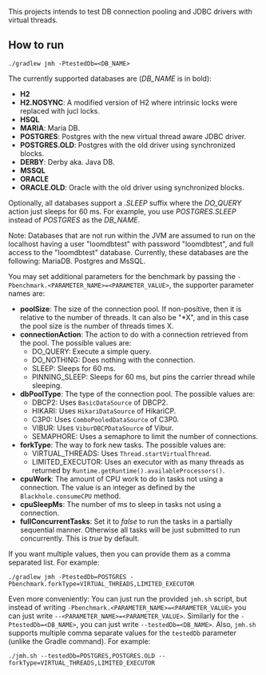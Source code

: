 This projects intends to test DB connection pooling and JDBC drivers with virtual threads.

## How to run

`./gradlew jmh -PtestedDb=<DB_NAME>`

The currently supported databases are (*DB_NAME* is in bold):

- **H2**
- **H2.NOSYNC**: A modified version of H2 where intrinsic locks were replaced with jucl locks.
- **HSQL**
- **MARIA**: Maria DB.
- **POSTGRES**: Postgres with the new virtual thread aware JDBC driver.
- **POSTGRES.OLD**: Postgres with the old driver using synchronized blocks.
- **DERBY**: Derby aka. Java DB.
- **MSSQL**
- **ORACLE**
- **ORACLE.OLD**: Oracle with the old driver using synchronized blocks.

Optionally, all databases support a *.SLEEP* suffix where the *DO_QUERY* action just sleeps for 60 ms. For example,
you use *POSTGRES.SLEEP* instead of *POSTGRES* as the *DB_NAME*.

Note: Databases that are not run within the JVM are assumed to run on the localhost having a user "loomdbtest" with
password "loomdbtest", and full access to the "loomdbtest" database. Currently, these databases are the following:
MariaDB. Postgres and MsSQL.

You may set additional parameters for the benchmark by passing the `-Pbenchmark.<PARAMETER_NAME>=<PARAMETER_VALUE>`,
the supporter parameter names are:

- **poolSize**: The size of the connection pool. If non-positive, then it is relative to the number of threads.
  It can also be "*X", and in this case the pool size is the number of threads times X.
- **connectionAction**: The action to do with a connection retrieved from the pool. The possible values are:
  - DO_QUERY: Execute a simple query.
  - DO_NOTHING: Does nothing with the connection.
  - SLEEP: Sleeps for 60 ms.
  - PINNING_SLEEP: Sleeps for 60 ms, but pins the carrier thread while sleeping.
- **dbPoolType**: The type of the connection pool. The possible values are:
  - DBCP2: Uses `BasicDataSource` of DBCP2.
  - HIKARI: Uses `HikariDataSource` of HikariCP.
  - C3P0: Uses `ComboPooledDataSource` of C3P0.
  - VIBUR: Uses `ViburDBCPDataSource` of Vibur.
  - SEMAPHORE: Uses a semaphore to limit the number of connections.
- **forkType**: The way to fork new tasks. The possible values are:
  - VIRTUAL_THREADS: Uses `Thread.startVirtualThread`.
  - LIMITED_EXECUTOR: Uses an executor with as many threads as returned by `Runtime.getRuntime().availableProcessors()`.
- **cpuWork**: The amount of CPU work to do in tasks not using a connection. The value is an integer as defined 
  by the `Blackhole.consumeCPU` method.
- **cpuSleepMs**: The number of ms to sleep in tasks not using a connection.
- **fullConcurrentTasks**: Set it to *false* to run the tasks in a partially sequential manner. Otherwise
  all tasks will be just submitted to run concurrently. This is *true* by default.

If you want multiple values, then you can provide them as a comma separated list. For example:

`./gradlew jmh -PtestedDb=POSTGRES -Pbenchmark.forkType=VIRTUAL_THREADS,LIMITED_EXECUTOR`

Even more conveniently: You can just run the provided `jmh.sh` script,
but instead of writing `-Pbenchmark.<PARAMETER_NAME>=<PARAMETER_VALUE>`
you can just write `--<PARAMETER_NAME>=<PARAMETER_VALUE>`. Similarly for the `-PtestedDb=<DB_NAME>`,
you can just write `--testedDb=<DB_NAME>`. Also, `jmh.sh` supports multiple comma separate values for
the `testedDb` parameter (unlike the Gradle command). For example:

`./jmh.sh --testedDb=POSTGRES,POSTGRES.OLD --forkType=VIRTUAL_THREADS,LIMITED_EXECUTOR`
